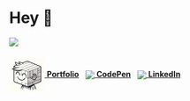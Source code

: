# Hey 👋

  <div>
    <a href="https://github.com/jayrichh" target="_blank">
      <img src="https://github-readme-stats.vercel.app/api/top-langs/?username=jayrichh&layout=compact" width="420">
    </a>
    <br/><br/>
    <a href="https://jayrich.dev" target="_blank">
      <img src="https://raw.githubusercontent.com/JayRichh/greebles/main/front/public/logo.webp" align="center" width="64">
    </a>
    <strong><a href="https://jayrich.dev" target="_blank">Portfolio</a></strong>
    &nbsp;
    <a href="https://codepen.io/JayRichh" target="_blank">
      <img src="https://raw.githubusercontent.com/danielcranney/readme-generator/main/public/icons/socials/codepen-dark.svg" align="center" width="64">
    </a>
    <b><a href="https://codepen.io/JayRichh" target="_blank">CodePen</a></b>
    &nbsp;
    <a href="https://www.linkedin.com/in/jaydenrichardson" target="_blank">
      <img src="https://raw.githubusercontent.com/danielcranney/readme-generator/main/public/icons/socials/linkedin.svg" align="center" width="64">
    </a>
    <strong><a href="https://www.linkedin.com/in/jaydenrichardson" target="_blank">LinkedIn</a></strong>
  </div>
